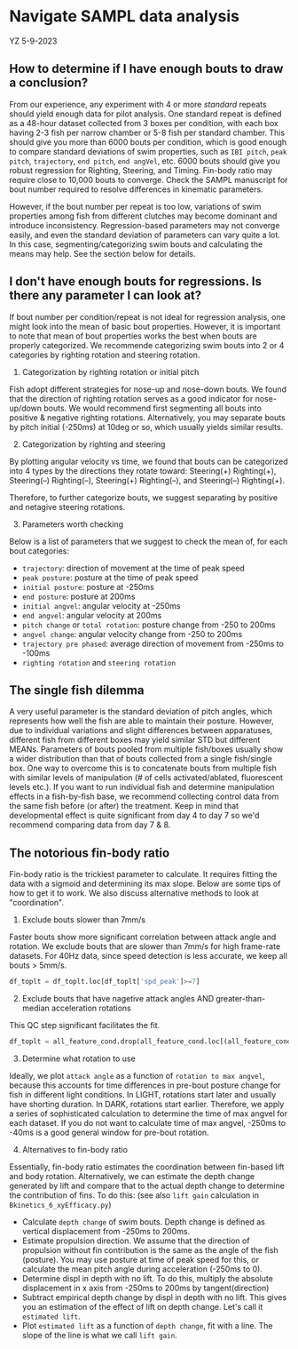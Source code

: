 # Navigate SAMPL data analysis
YZ 5-9-2023

## How to determine if I have enough bouts to draw a conclusion?

From our experience, any experiment with 4 or more *standard* repeats should yield enough data for pilot analysis.
One standard repeat is defined as a 48-hour dataset collected from 3 boxes per condition, with each box having 2-3 fish per narrow chamber or 5-8 fish per standard chamber.
This should give you more than 6000 bouts per condition, which is good enough to compare standard deviations of swim properties, such as `IBI pitch`, `peak pitch`, `trajectory`, `end pitch`, `end angVel`, etc.
6000 bouts should give you robust regression for Righting, Steering, and Timing. Fin-body ratio may require close to 10,000 bouts to converge.
Check the SAMPL manuscript for bout number required to resolve differences in kinematic parameters.

However, if the bout number per repeat is too low, variations of swim properties among fish from different clutches may become dominant and introduce inconsistency. Regression-based parameters may not converge easily, and even the standard deviation of parameters can vary quite a lot. In this case, segmenting/categorizing swim bouts and calculating the means may help. See the section below for details.

## I don't have enough bouts for regressions. Is there any parameter I can look at?

If bout number per condition/repeat is not ideal for regression analysis, one might look into the mean of basic bout properties. However, it is important to note that mean of bout properties works the best when bouts are properly categorized.
We recommende categorizing swim bouts into 2 or 4 categories by righting rotation and steering rotation.

1. Categorization by righting rotation or initial pitch

Fish adopt different strategies for nose-up and nose-down bouts. We found that the direction of righting rotation serves as a good indicator for nose-up/down bouts. We would recommend first segmenting all bouts into positive & negative righting rotations. Alternatively, you may separate bouts by pitch initial (-250ms) at 10deg or so, which usually yields similar results.

2. Categorization by righting and steering

By plotting angular velocity vs time, we found that bouts can be categorized into 4 types by the directions they rotate toward: Steering(+) Righting(+), Steering(–) Righting(–), Steering(+) Righting(–), and Steering(–) Righting(+).

Therefore, to further categorize bouts, we suggest separating by positive and netagive steering rotations.

3. Parameters worth checking

Below is a list of parameters that we suggest to check the mean of, for each bout categories:
- `trajectory`: direction of movement at the time of peak speed
- `peak posture`: posture at the time of peak speed
- `initial posture`: posture at -250ms
- `end posture`: posture at 200ms
- `initial angvel`: angular velocity at -250ms
- `end angvel`: angular velocity at 200ms
- `pitch change` or `total rotation`: posture change from -250 to 200ms
- `angvel change`: angular velocity change from -250 to 200ms
- `trajectory pre phased`: average direction of movement from -250ms to -100ms
- `righting rotation` and `steering rotation`

## The single fish dilemma

A very useful parameter is the standard deviation of pitch angles, which represents how well the fish are able to maintain their posture.
However, due to individual variations and slight differences between apparatuses, different fish from different boxes may yield similar STD but different MEANs.
Parameters of bouts pooled from multiple fish/boxes usually show a wider distribution than that of bouts collected from a single fish/single box. 
One way to overcome this is to concatenate bouts from multiple fish with similar levels of manipulation (# of cells activated/ablated, fluorescent levels etc.).
If you want to run individual fish and determine manipulation effects in a fish-by-fish base, we recommend collecting control data from the same fish before (or after) the treatment. 
Keep in mind that developmental effect is quite significant from day 4 to day 7 so we'd recommend comparing data from day 7 & 8.

## The notorious fin-body ratio

Fin-body ratio is the trickiest parameter to calculate. It requires fitting the data with a sigmoid and determining its max slope. Below are some tips of how to get it to work. 
We also discuss alternative methods to look at "coordination".

1. Exclude bouts slower than 7mm/s

Faster bouts show more significant correlation between attack angle and rotation. We exclude bouts that are slower than 7mm/s for high frame-rate datasets. For 40Hz data, since speed detection is less accurate, we keep all bouts > 5mm/s.

```Python
df_toplt = df_toplt.loc[df_toplt['spd_peak']>=7]
```

2. Exclude bouts that have nagetive attack angles AND greater-than-median acceleration rotations

This QC step significant facilitates the fit.

```Python
df_toplt = all_feature_cond.drop(all_feature_cond.loc[(all_feature_cond['atk_ang']<0) & (all_feature_cond['rot_full_accel']>all_feature_cond['rot_full_accel'].median())].index)
```

3. Determine what rotation to use

Ideally, we plot `attack angle` as a function of `rotation to max angvel`, because this accounts for time differences in pre-bout posture change for fish in different light conditions. In LIGHT, rotations start later and usually have shorting duration. In DARK, rotations start earlier. Therefore, we apply a series of sophisticated calculation to determine the time of max angvel for each dataset. If you do not want to calculate time of max angvel, -250ms to -40ms is a good general window for pre-bout rotation.

4. Alternatives to fin-body ratio

Essentially, fin-body ratio estimates the coordination between fin-based lift and body rotation. Alternatively, we can estimate the depth change generated by lift and compare that to the actual depth change to determine the contribution of fins. To do this: (see also `lift gain` calculation in `Bkinetics_6_xyEfficacy.py`)
- Calculate `depth change` of swim bouts. Depth change is defined as vertical displacement from -250ms to 200ms.
- Estimate propulsion direction. We assume that the direction of propulsion without fin contribution is the same as the angle of the fish (posture). You may use posture at time of peak speed for this, or calculate the mean pitch angle during acceleration (-250ms to 0).
- Determine displ in depth with no lift. To do this, multiply the absolute displacement in x axis from -250ms to 200ms by tangent(direction)
- Subtract empirical depth change by displ in depth with no lift. This gives you an estimation of the effect of lift on depth change. Let's call it `estimated lift`.
- Plot `estimated lift` as a function of `depth change`, fit with a line. The slope of the line is what we call `lift gain`.